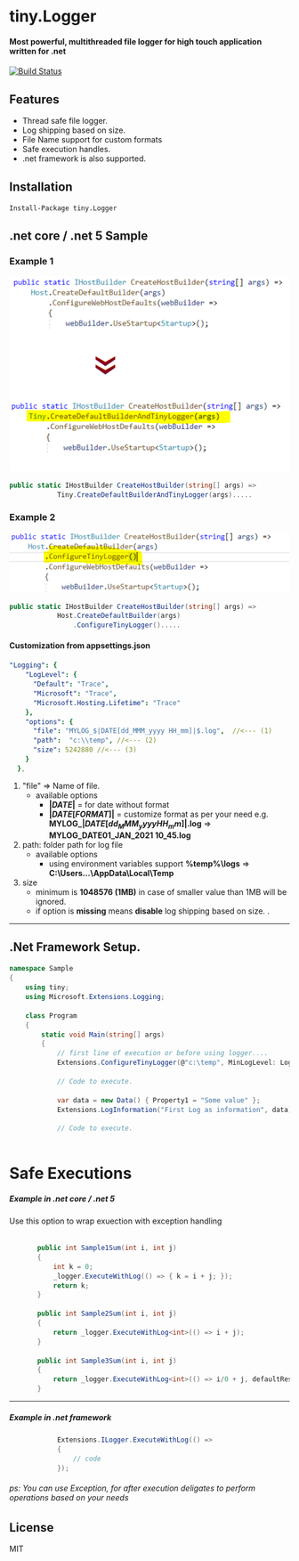 # tiny.Logger
#### **Most powerful, multithreaded file logger for high touch application written for .net** 
#### 
[![Build Status](https://travis-ci.org/joemccann/dillinger.svg?branch=master)](https://travis-ci.org/joemccann/dillinger)

## Features

- Thread safe file logger.
- Log shipping based on size.
- File Name support for custom formats
- Safe execution handles.
- .net framework is also supported. 

## Installation

``` cmd
Install-Package tiny.Logger
```


## **.net core / .net 5 Sample**

### Example 1
![code example](https://github.com/tinyVishal/tiny.Logger/blob/master/example1.PNG?raw=true)
``` csharp
public static IHostBuilder CreateHostBuilder(string[] args) =>
            Tiny.CreateDefaultBuilderAndTinyLogger(args).....

```

### Example 2 
![code example](https://github.com/tinyVishal/tiny.Logger/blob/master/example2.PNG?raw=true)

``` csharp
public static IHostBuilder CreateHostBuilder(string[] args) =>
            Host.CreateDefaultBuilder(args)
                .ConfigureTinyLogger().....
```

#### Customization from appsettings.json

``` yaml
"Logging": {
    "LogLevel": {
      "Default": "Trace",
      "Microsoft": "Trace",
      "Microsoft.Hosting.Lifetime": "Trace"
    },
    "options": {
      "file": "MYLOG_$|DATE[dd_MMM_yyyy HH_mm]|$.log",  //<--- (1)
      "path":  "c:\\temp", //<--- (2)
      "size": 5242880 //<--- (3)
    }
  },
```
1. "file" => Name of file. 
    - available options
        - **$|DATE|$** = for date without format
        - **$|DATE[FORMAT]|$** = customize format as per your need e.g. **MYLOG_$|DATE[dd_MMM_yyyy HH_mm]|$.log** => **MYLOG_DATE01_JAN_2021 10_45.log** 
2. path: folder path for log file
   - available options
     - using environment variables support **%temp%\logs** => **C:\Users\...\AppData\Local\Temp**
3. size
   - minimum is **1048576 (1MB)** in case of smaller value than 1MB will be ignored.
   - if option is **missing** means **disable** log shipping based on size.
.
-----
## .Net Framework Setup.
``` csharp
namespace Sample
{
    using tiny;
    using Microsoft.Extensions.Logging;

    class Program
    {
        static void Main(string[] args)
        {
            // first line of execution or before using logger....
            Extensions.ConfigureTinyLogger(@"c:\temp", MinLogLevel: LogLevel.Trace, ...);
            
            // Code to execute.
            
            var data = new Data() { Property1 = "Some value" };
            Extensions.LogInformation("First Log as information", data);
            
            // Code to execute.
            
```

# Safe Executions
 
 ##### Example in .net core / .net 5
 
 Use this option to wrap exuection with exception handling
 ``` csharp
 
        public int Sample1Sum(int i, int j)
        {
            int k = 0;
            _logger.ExecuteWithLog(() => { k = i + j; });
            return k;
        }

        public int Sample2Sum(int i, int j)
        {
            return _logger.ExecuteWithLog<int>(() => i + j);
        }

        public int Sample3Sum(int i, int j)
        {
            return _logger.ExecuteWithLog<int>(() => i/0 + j, defaultResult: 0);
        }
```
___
##### Example in .net framework
``` csharp
            Extensions.ILogger.ExecuteWithLog(() => 
            { 
                // code 
            });
```

###### ps: You can use Exception, for after execution deligates to perform operations based on your needs

 
## License

MIT

